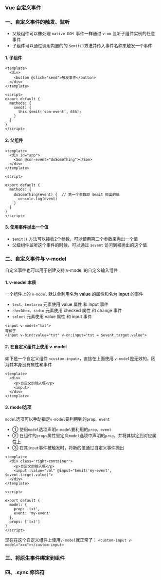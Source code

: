 ### Vue 自定义事件
### 一、自定义事件的触发、监听
* 父级组件可以像处理 `native DOM `事件一样通过 `v-on` 监听子组件实例的任意事件
* 子组件可以通过调用内置的的 `$emit()`方法并传入事件名称来触发一个事件
#### 1. 子组件
```
<template>
  <div>
    <button @click="send">触发事件</button>
  </div>
</template>

<script>
export default {
  methods: {
    send() {
      this.$emit('son-event', 666);
    }
  }
}
</script>
```

#### 2. 父组件
```
<template>
  <div id="app">
    <Son @son-event="doSomeThing"></Son>
  </div>
</template>

<script>

export default {
  methods: {
    doSomeThing(event) {  // 第一个参数即 $emit 抛出的值
      console.log(event)
    }
  }
}
</script>
```

#### 3. 使用事件抛出一个值
* `$emit()` 方法可以接收2个参数，可以使用第二个参数来抛出一个值
* 父级组件监听这个事件的时候，可以通过 `$event` 访问到被抛出的这个值





### 二、自定义事件与 v-model 
自定义事件也可以用于创建支持 v-model 的自定义输入组件

#### 1.  v-model 本质
一个组件上的 `v-model` 默认会利用名为 **value** 的属性和名为 **input** 的事件
* `text、textarea` 元素使用 value 属性 和 input 事件
* `checkbox、radio` 元素使用 checked 属性 和 change 事件
* `select` 元素使用 value 属性 和 input 事件

```
<input v-model="txt">
等价于
<input v-bind:value="txt" v-on:input="txt = $event.target.value">
```


#### 2. 在自定义组件上使用 v-model
如下是一个自定义组件 `<custom-input>`，直接在上面使用 `v-model`是无效的，因为其本身没有属性和事件

```
<template>
  <div>
    <p>自定义的输入框</p>
    <input>
  </div>
</template>
```

#### 3. model选项
`model`选项可以手动指定`v-model`要利用到的`prop、event`
* ① 使用`model`选项声明`v-model`要利用的`prop、event`
* ② 在组件的`props`属性里定义`model`选项中声明的`prop`，并将其绑定到对应属性上
* ③ 在其`input`事件被触发时，将新的值通过自定义事件抛出

```
<template>
  <div class="right-container">
    <p>自定义的输入框</p>
    <input :value="val" @input="$emit('my-event', $event.target.value)">
  </div>
</template>

<script>

export default {
  model: {
    prop: 'txt',
    event: 'my-event'
  },
  props: ['txt']
}
</script>
```


现在在这个自定义组件上使用`v-model`就正常了： `<custom-input v-model="xxx"></custom-input>`




### 三、将原生事件绑定到组件




### 四、.sync 修饰符








